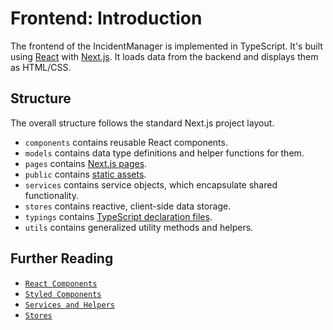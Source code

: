 # Frontend: Introduction

The frontend of the IncidentManager is implemented in TypeScript. It's built using [React](https://reactjs.org/) with [Next.js](https://nextjs.org/). It loads data from the backend and displays them as HTML/CSS.

## Structure

The overall structure follows the standard Next.js project layout.

- `components` contains reusable React components.
- `models` contains data type definitions and helper functions for them.
- `pages` contains [Next.js pages](https://nextjs.org/docs/basic-features/pages).
- `public` contains [static assets](https://nextjs.org/learn/basics/assets-metadata-css/assets).
- `services` contains service objects, which encapsulate shared functionality.
- `stores` contains reactive, client-side data storage.
- `typings` contains [TypeScript declaration files](https://www.typescriptlang.org/docs/handbook/2/type-declarations.html).
- `utils` contains generalized utility methods and helpers.

## Further Reading

- [`React Components`](./002-react-components.md)
- [`Styled Components`](./003-styled-components.md)
- [`Services and Helpers`](./004-services-and-helpers.md)
- [`Stores`](./005-stores.md)